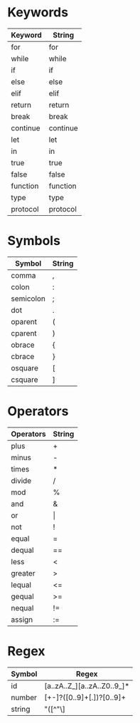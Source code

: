 # Keywords

| Keyword  | String   |
|----------|----------|
| for      | for      |
| while    | while    |
| if       | if       |
| else     | else     |
| elif     | elif     |
| return   | return   |
| break    | break    |
| continue | continue |
| let      | let      |
| in       | in       |
| true     | true     |
| false    | false    |
| function | function |
| type     | type     |
| protocol | protocol |

# Symbols

| Symbol    | String |
|-----------|--------|
| comma     | ,      |
| colon     | :      |
| semicolon | ;      |
| dot       | .      |
| oparent   | (      |
| cparent   | )      |
| obrace    | {      |
| cbrace    | }      |
| osquare   | [      |
| csquare   | ]      |

# Operators

| Operators | String |
|-----------|--------|
| plus      | +      |
| minus     | -      |
| times     | *      |
| divide    | /      |
| mod       | %      |
| and       | &      |
| or        | \|     |
| not       | !      |
| equal     | =      |
| dequal    | ==     |
| less      | <      |
| greater   | \>     |
| lequal    | <=     |
| gequal    | \>=    |
| nequal    | !=     |
| assign    | :=     |

# Regex

| Symbol | Regex                       |
|--------|-----------------------------|
| id     | [a..zA..Z_][a..zA..Z0..9_]* |
| number | [+-]?([0..9]+[.])?[0..9]+   |
| string | "([^"\\]|\\.)*" |